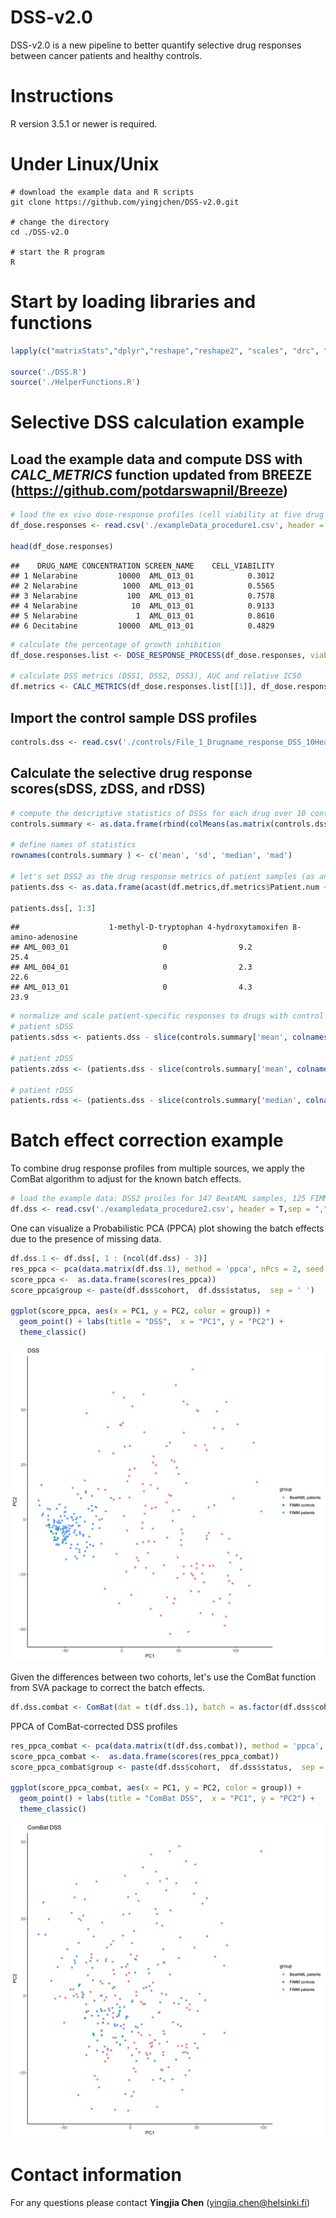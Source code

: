# DSS-v2.0
DSS-v2.0 is a new pipeline to better quantify selective drug responses between cancer patients and healthy controls.


# Instructions
R version 3.5.1 or newer is required.

# Under Linux/Unix
```
# download the example data and R scripts
git clone https://github.com/yingjchen/DSS-v2.0.git

# change the directory
cd ./DSS-v2.0

# start the R program
R
```

# Start by loading libraries and functions
```r
lapply(c("matrixStats","dplyr","reshape","reshape2", "scales", "drc", "caTools","ggplot2", "data.table", "stringr","MESS", "BiocManager","svMisc", "egg", "pheatmap", "sva", "pcaMethods"), library, character.only = T)

source('./DSS.R')
source('./HelperFunctions.R')
```

# Selective DSS calculation example
## Load the example data and compute DSS with *CALC_METRICS* function updated from BREEZE (<https://github.com/potdarswapnil/Breeze>)

```r
# load the ex vivo dose-response profiles (cell viability at five drug concentrations)
df_dose.responses <- read.csv('./exampleData_procedure1.csv', header = T,sep = ",",check.names = F)

head(df_dose.responses)
```

    ##    DRUG_NAME CONCENTRATION SCREEN_NAME    CELL_VIABILITY
    ## 1 Nelarabine         10000  AML_013_01            0.3012
    ## 2 Nelarabine          1000  AML_013_01            0.5565
    ## 3 Nelarabine           100  AML_013_01            0.7578
    ## 4 Nelarabine            10  AML_013_01            0.9133
    ## 5 Nelarabine             1  AML_013_01            0.8610
    ## 6 Decitabine         10000  AML_013_01            0.4829


```r
# calculate the percentage of growth inhibition 
df_dose.responses.list <- DOSE_RESPONSE_PROCESS(df_dose.responses, viability = T)

# calculate DSS metrics (DSS1, DSS2, DSS3), AUC and relative IC50
df.metrics <- CALC_METRICS(df_dose.responses.list[[1]], df_dose.responses.list[[2]])
```

## Import the control sample DSS profiles
```r
controls.dss <- read.csv('./controls/File_1_Drugname_response_DSS_10Healthy.txt', header = T, sep = '\t', row.names = 1,stringsAsFactors = F, check.names = F)
```
## Calculate the selective drug response scores(sDSS, zDSS, and rDSS)
```r
# compute the descriptive statistics of DSSs for each drug over 10 controls
controls.summary <- as.data.frame(rbind(colMeans(as.matrix(controls.dss)),colSds(as.matrix(controls.dss)),colMedians(as.matrix(controls.dss)), colMads(as.matrix(controls.dss))))

# define names of statistics
rownames(controls.summary ) <- c('mean', 'sd', 'median', 'mad')

# let's set DSS2 as the drug response metrics of patient samples (as an example)
patients.dss <- as.data.frame(acast(df.metrics,df.metrics$Patient.num ~ df.metrics$drug , value.var  = 'DSS2'))

patients.dss[, 1:3]
```
    ##                    1-methyl-D-tryptophan 4-hydroxytamoxifen 8-amino-adenosine
    ## AML_003_01                     0                9.2              25.4
    ## AML_004_01                     0                2.3              22.6
    ## AML_013_01                     0                4.3              23.9
```r
# normalize and scale patient-specific responses to drugs with control DSS profiles
# patient sDSS
patients.sdss <- patients.dss - slice(controls.summary['mean', colnames(patients.dss)],rep(1:n(), each = nrow(patients.dss)))

# patient zDSS
patients.zdss <- (patients.dss - slice(controls.summary['mean', colnames(patients.dss)],rep(1:n(), each = nrow(patients.dss))))/(slice(controls.summary['sd', colnames(patients.dss)],rep(1:n(), each = nrow(patients.dss))) + 1)

# patient rDSS
patients.rdss <- (patients.dss - slice(controls.summary['median', colnames(patients.dss)],rep(1:n(), each = nrow(patients.dss))))/(slice(controls.summary['mad', colnames(patients.dss)],rep(1:n(), each = nrow(patients.dss))) + 1)
```

# Batch effect correction example
To combine drug response profiles from multiple sources, we apply the ComBat algorithm to adjust for the known batch effects. 

```r
# load the example data: DSS2 proiles for 147 BeatAML samples, 125 FIMM-AML samples and 10 healthy controls. 
df.dss <- read.csv('./exampledata_procedure2.csv', header = T,sep = ",",  row.names = 1, check.names = F)
```
One can visualize a Probabilistic PCA (PPCA) plot showing 
the batch effects due to the presence of missing data.
```r
df.dss.1 <- df.dss[, 1 : (ncol(df.dss) - 3)]
res_ppca <- pca(data.matrix(df.dss.1), method = 'ppca', nPcs = 2, seed = 1)
score_ppca <-  as.data.frame(scores(res_ppca))
score_ppca$group <- paste(df.dss$cohort,  df.dss$status,  sep = ' ')

ggplot(score_ppca, aes(x = PC1, y = PC2, color = group)) +
  geom_point() + labs(title = "DSS",  x = "PC1", y = "PC2") +
  theme_classic()
```

![](./images/example_DSS_ppca.png)


Given the differences between two cohorts, let's use the ComBat function from SVA package to correct the batch effects.
```r
df.dss.combat <- ComBat(dat = t(df.dss.1), batch = as.factor(df.dss$cohort), mod = NULL, par.prior = F, prior.plots = F)
````

PPCA of ComBat-corrected DSS profiles
```r
res_ppca_combat <- pca(data.matrix(t(df.dss.combat)), method = 'ppca', nPcs = 2, seed = 1)
score_ppca_combat <-  as.data.frame(scores(res_ppca_combat))
score_ppca_combat$group <- paste(df.dss$cohort,  df.dss$status,  sep = ' ')

ggplot(score_ppca_combat, aes(x = PC1, y = PC2, color = group)) +
  geom_point() + labs(title = "ComBat DSS",  x = "PC1", y = "PC2") +
  theme_classic()
```
![](./images/example_ComBatDSS_ppca.png)

# Contact information
For any questions please contact **Yingjia Chen** (yingjia.chen@helsinki.fi)
